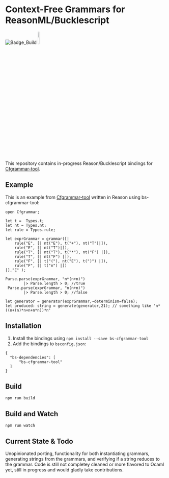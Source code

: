 # Context-Free Grammars for ReasonML/Bucklescript
![Badge_Build](https://github.com/heldeo/bs-cfgrammar-tool/workflows/Build/badge.svg)
[<img src="https://upload.wikimedia.org/wikipedia/commons/d/db/Npm-logo.svg" width="10%"> ](https://www.npmjs.com/package/bs-cfgrammar-tool)

This repository contains in-progress Reason/Bucklescript bindings for [Cfgrammar-tool](https://github.com/bakkot/cfgrammar-tool).

## Example

This is an example from [Cfgrammar-tool](https://github.com/bakkot/cfgrammar-tool) written in Reason using bs-cfgrammar-tool:

```vim
open Cfgrammar;

let t =  Types.t;
let nt = Types.nt;
let rule = Types.rule;

let exprGrammar = grammar([|
    rule("E", [| nt("E"), t("+"), nt("T")|]),    
    rule("E", [| nt("T")|]),
    rule("T", [| nt("T"), t("*"), nt("F") |]),
    rule("T", [| nt("F") |]),
    rule("F", [| t("("), nt("E"), t(")") |]),
    rule("F", [| t("n") |])
|],"E" );

Parse.parse(exprGrammar, "n*(n+n)")
        |> Parse.length > 0; //true
 Parse.parse(exprGrammar, "n(n+n)")
        |> Parse.length > 0; //false

let generator = generator(exprGrammar,~determinism=false);
let produced: string = generate(generator,21); // something like 'n*((n+(n)*n+n+n*n))*n'

```
 

## Installation

1.  Install the bindings using `npm install --save bs-cfgrammar-tool`
2.  Add the bindings to `bsconfig.json`:
```
{
  "bs-dependencies": [
      "bs-cfgrammar-tool"
  ]
}
```

## Build

```
npm run build
```

## Build and Watch

```
npm run watch
```

## Current State & Todo

Unopinionated porting, functionality for both instantiating grammars, generating strings from the grammars, and verifying if a string reduces to the grammar. Code is still not completey cleaned or more flavored to Ocaml yet, still in progress and would gladly take contributions.
